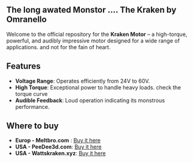 ## The long awated Monstor .... The Kraken by Omranello 

Welcome to the official repository for the **Kraken Motor** – a high-torque, powerful, and audibly impressive motor designed for a wide range of applications. and not for the fain of heart.


## Features

- **Voltage Range**: Operates efficiently from 24V to 60V.
- **High Torque**: Exceptional power to handle heavy loads. check the torque curve
- **Audible Feedback**: Loud operation indicating its monstrous performance.

## Where to buy

- **Europ - Meltbro.com** : [Buy it here](https://meltbro.de/Superpower-Super-power-Kraken-Nema-17-Schrittmotor-0-9---D3vil-Design-X-LDO-60V-faehig-LDO-42sth60-3004MAC-S40--fuer-Creality-K1-K1C-K1-Max-Voron-VzBot-1001001420.html)
- **USA - PeeDee3d.com**: [Buy it here](https://peedee3d.com/collections/motion/products/kraken-by-omranello-1-8-ldo-42sth60-3004acs40)
- **USA - Wattskraken.xyz**: [Buy it here](https://peedee3d.com/collections/motion/products/kraken-by-omranello-1-8-ldo-42sth60-3004acs40](https://wattskraken.xyz/products/ldo-kraken-steppers?utm_source=copyToPasteBoard&utm_medium=product-links&utm_content=web))
